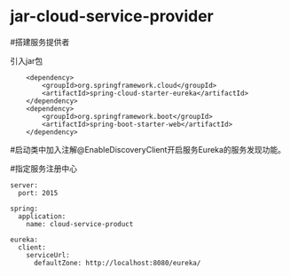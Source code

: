 # jar-cloud-service-provider
#搭建服务提供者 

引入jar包
```
    <dependency>
        <groupId>org.springframework.cloud</groupId>
        <artifactId>spring-cloud-starter-eureka</artifactId>
    </dependency>
    <dependency>
        <groupId>org.springframework.boot</groupId>
        <artifactId>spring-boot-starter-web</artifactId>
    </dependency>
```

#启动类中加入注解@EnableDiscoveryClient开启服务Eureka的服务发现功能。

#指定服务注册中心

```
server:
  port: 2015

spring:
  application:
    name: cloud-service-product

eureka:
  client:
    serviceUrl:
      defaultZone: http://localhost:8080/eureka/
```
